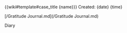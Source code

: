 {{wiki#template#case_title {name}}}
Created: {date} {time}

[/Gratitude Journal.md](/Gratitude Journal.md)

Diary 
